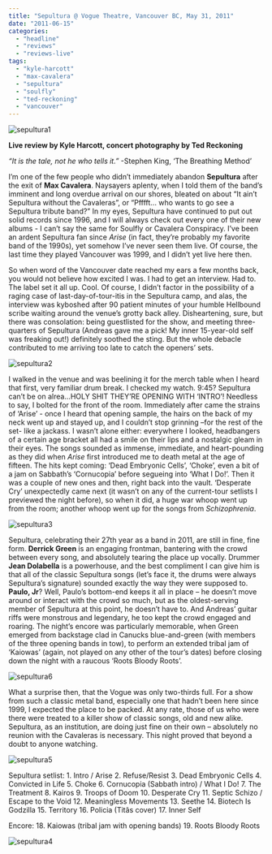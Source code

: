 ```yaml
---
title: "Sepultura @ Vogue Theatre, Vancouver BC, May 31, 2011"
date: "2011-06-15"
categories: 
  - "headline"
  - "reviews"
  - "reviews-live"
tags: 
  - "kyle-harcott"
  - "max-cavalera"
  - "sepultura"
  - "soulfly"
  - "ted-reckoning"
  - "vancouver"
---
```


![](http://www.hellbound.ca/wp-content/uploads/2011/06/sepultura1-595x396.jpg "sepultura1")

**Live review by Kyle Harcott, concert photography by Ted Reckoning**

_“It is the tale, not he who tells it.”_ -Stephen King, ‘The Breathing Method’

I’m one of the few people who didn’t immediately abandon **Sepultura** after the exit of **Max Cavalera**. Naysayers aplenty, when I told them of the band’s imminent and long overdue arrival on our shores, bleated on about “It ain’t Sepultura without the Cavaleras”, or “Pfffft… who wants to go see a Sepultura tribute band?” In my eyes, Sepultura have continued to put out solid records since 1996, and I will always check out every one of their new albums - I can’t say the same for Soulfly or Cavalera Conspiracy. I’ve been an ardent Sepultura fan since _Arise_ (in fact, they’re probably my favorite band of the 1990s), yet somehow I’ve never seen them live. Of course, the last time they played Vancouver was 1999, and I didn’t yet live here then.

So when word of the Vancouver date reached my ears a few months back, you would not believe how excited I was. I had to get an interview. Had to. The label set it all up. Cool. Of course, I didn’t factor in the possibility of a raging case of last-day-of-tour-itis in the Sepultura camp, and alas, the interview was kyboshed after 90 patient minutes of your humble Hellbound scribe waiting around the venue’s grotty back alley. Disheartening, sure, but there was consolation: being guestlisted for the show, and meeting three-quarters of Sepultura (Andreas gave me a pick! My inner 15-year-old self was freaking out!) definitely soothed the sting. But the whole debacle contributed to me arriving too late to catch the openers’ sets.

![](http://www.hellbound.ca/wp-content/uploads/2011/06/sepultura2.jpg "sepultura2")

I walked in the venue and was beelining it for the merch table when I heard that first, very familiar drum break. I checked my watch. 9:45? Sepultura can’t be on alrea…HOLY SHIT THEY’RE OPENING WITH ‘INTRO’! Needless to say, I bolted for the front of the room. Immediately after came the strains of ‘Arise’ - once I heard that opening sample, the hairs on the back of my neck went up and stayed up, and I couldn’t stop grinning –for the rest of the set- like a jackass. I wasn’t alone either: everywhere I looked, headbangers of a certain age bracket all had a smile on their lips and a nostalgic gleam in their eyes. The songs sounded as immense, immediate, and heart-pounding as they did when _Arise_ first introduced me to death metal at the age of fifteen. The hits kept coming: ‘Dead Embryonic Cells’, ‘Choke’, even a bit of a jam on Sabbath’s ‘Cornucopia’ before segueing into ‘What I Do!’. Then it was a couple of new ones and then, right back into the vault. ‘Desperate Cry’ unexpectedly came next (it wasn’t on any of the current-tour setlists I previewed the night before), so when it did, a huge war whoop went up from the room; another whoop went up for the songs from _Schizophrenia_.

![](http://www.hellbound.ca/wp-content/uploads/2011/06/sepultura3.jpg "sepultura3")

Sepultura, celebrating their 27th year as a band in 2011, are still in fine, fine form. **Derrick Green** is an engaging frontman, bantering with the crowd between every song, and absolutely tearing the place up vocally. Drummer **Jean Dolabella** is a powerhouse, and the best compliment I can give him is that all of the classic Sepultura songs (let’s face it, the drums were always Sepultura’s signature) sounded exactly the way they were supposed to. **Paulo, Jr**? Well, Paulo’s bottom-end keeps it all in place – he doesn’t move around or interact with the crowd so much, but as the oldest-serving member of Sepultura at this point, he doesn’t have to. And Andreas’ guitar riffs were monstrous and legendary, he too kept the crowd engaged and roaring. The night’s encore was particularly memorable, when Green emerged from backstage clad in Canucks blue-and-green (with members of the three opening bands in tow), to perform an extended tribal jam of ‘Kaiowas’ (again, not played on any other of the tour’s dates) before closing down the night with a raucous ‘Roots Bloody Roots’.

![](http://www.hellbound.ca/wp-content/uploads/2011/06/sepultura6-595x396.jpg "sepultura6")

What a surprise then, that the Vogue was only two-thirds full. For a show from such a classic metal band, especially one that hadn’t been here since 1999, I expected the place to be packed. At any rate, those of us who were there were treated to a killer show of classic songs, old and new alike. Sepultura, as an institution, are doing just fine on their own – absolutely no reunion with the Cavaleras is necessary. This night proved that beyond a doubt to anyone watching.

![](http://www.hellbound.ca/wp-content/uploads/2011/06/sepultura5-595x396.jpg "sepultura5")

Sepultura setlist: 1. Intro / Arise 2. Refuse/Resist 3. Dead Embryonic Cells 4. Convicted in Life 5. Choke 6. Cornucopia (Sabbath intro) / What I Do! 7. The Treatment 8. Kairos 9. Troops of Doom 10. Desperate Cry 11. Septic Schizo / Escape to the Void 12. Meaningless Movements 13. Seethe 14. Biotech Is Godzilla 15. Territory 16. Policia (Titãs cover) 17. Inner Self

Encore: 18. Kaiowas (tribal jam with opening bands) 19. Roots Bloody Roots

![](http://www.hellbound.ca/wp-content/uploads/2011/06/sepultura4-595x396.jpg "sepultura4")

